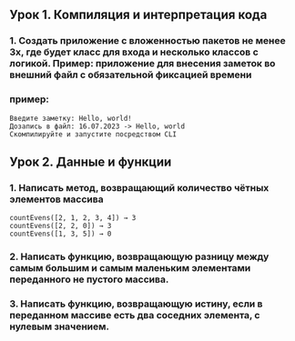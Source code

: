 ## Урок 1. Компиляция и интерпретация кода

### 1. Создать приложение с вложенностью пакетов не менее 3х, где будет класс для входа и несколько классов с логикой. Пример: приложение для внесения заметок во внешний файл с обязательной фиксацией времени 
### пример:
```
Введите заметку: Hello, world!
Дозапись в файл: 16.07.2023 -> Hello, world
Скомпилируйте и запустите посредством CLI
```

## Урок 2. Данные и функции

### 1. Написать метод, возвращающий количество чётных элементов массива
```
countEvens([2, 1, 2, 3, 4]) → 3 
countEvens([2, 2, 0]) → 3 
countEvens([1, 3, 5]) → 0
```
### 2. Написать функцию, возвращающую разницу между самым большим и самым маленьким элементами переданного не пустого массива.
### 3. Написать функцию, возвращающую истину, если в переданном массиве есть два соседних элемента, с нулевым значением.